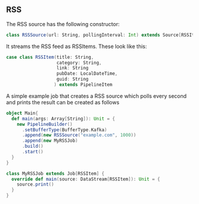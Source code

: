 ## RSS
The RSS source has the following constructor:
```scala
class RSSSource(url: String, pollingInterval: Int) extends Source[RSSItem] {...}
```

It streams the RSS feed as RSSItems. These look like this:

```scala
case class RSSItem(title: String,
                   category: String,
                   link: String
                   pubDate: LocalDateTime,
                   guid: String
                  ) extends PipelineItem
```

A simple example job that creates a RSS source which polls every second and prints the result can be created as follows

```scala
object Main{	
  def main(args: Array[String]): Unit = {
    new PipelineBuilder()
      .setBufferType(BufferType.Kafka)
      .append(new RSSSource("example.com", 1000))
      .append(new MyRSSJob)
      .build()
      .start()
  }
}

class MyRSSJob extends Job[RSSItem] {
  override def main(source: DataStream[RSSItem]): Unit = {
    source.print()
  }
}
```
